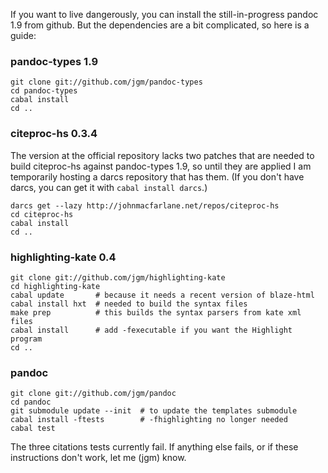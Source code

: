 If you want to live dangerously, you can install the still-in-progress pandoc 1.9 from github.  But the dependencies are a bit complicated, so here is a guide:

### pandoc-types 1.9

    git clone git://github.com/jgm/pandoc-types
    cd pandoc-types
    cabal install
    cd ..

### citeproc-hs 0.3.4

The version at the official repository lacks two patches that are needed to build citeproc-hs against pandoc-types 1.9, so until they are applied I am temporarily hosting a darcs repository that has them. (If you don't have darcs, you can get it with `cabal install darcs`.)

    darcs get --lazy http://johnmacfarlane.net/repos/citeproc-hs
    cd citeproc-hs
    cabal install
    cd ..

### highlighting-kate 0.4

    git clone git://github.com/jgm/highlighting-kate
    cd highlighting-kate
    cabal update       # because it needs a recent version of blaze-html
    cabal install hxt  # needed to build the syntax files
    make prep          # this builds the syntax parsers from kate xml files
    cabal install      # add -fexecutable if you want the Highlight program
    cd ..

### pandoc

    git clone git://github.com/jgm/pandoc
    cd pandoc
    git submodule update --init  # to update the templates submodule
    cabal install -ftests        # -fhighlighting no longer needed
    cabal test

The three citations tests currently fail.  If anything else fails, or if these instructions don't work, let me (jgm) know.
